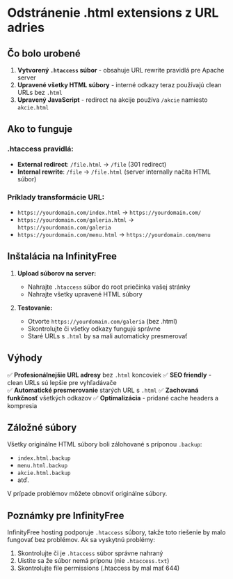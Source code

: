 # Odstránenie .html extensions z URL adries

## Čo bolo urobené

1. **Vytvorený `.htaccess` súbor** - obsahuje URL rewrite pravidlá pre Apache server
2. **Upravené všetky HTML súbory** - interné odkazy teraz používajú clean URLs bez `.html`
3. **Upravený JavaScript** - redirect na akcije používa `/akcie` namiesto `akcie.html`

## Ako to funguje

### .htaccess pravidlá:
- **External redirect**: `/file.html` → `/file` (301 redirect)
- **Internal rewrite**: `/file` → `/file.html` (server internally načíta HTML súbor)

### Príklady transformácie URL:
- `https://yourdomain.com/index.html` → `https://yourdomain.com/`
- `https://yourdomain.com/galeria.html` → `https://yourdomain.com/galeria`
- `https://yourdomain.com/menu.html` → `https://yourdomain.com/menu`

## Inštalácia na InfinityFree

1. **Upload súborov na server:**
   - Nahrajte `.htaccess` súbor do root priečinka vašej stránky
   - Nahrajte všetky upravené HTML súbory

2. **Testovanie:**
   - Otvorte `https://yourdomain.com/galeria` (bez .html)
   - Skontrolujte či všetky odkazy fungujú správne
   - Staré URLs s `.html` by sa mali automaticky presmerovať

## Výhody

✅ **Profesionálnejšie URL adresy** bez `.html` koncoviek
✅ **SEO friendly** - clean URLs sú lepšie pre vyhľadávače  
✅ **Automatické presmerovanie** starých URL s `.html`
✅ **Zachovaná funkčnosť** všetkých odkazov
✅ **Optimalizácia** - pridané cache headers a kompresia

## Záložné súbory

Všetky originálne HTML súbory boli zálohované s príponou `.backup`:
- `index.html.backup`
- `menu.html.backup` 
- `akcie.html.backup`
- atď.

V prípade problémov môžete obnoviť originálne súbory.

## Poznámky pre InfinityFree

InfinityFree hosting podporuje `.htaccess` súbory, takže toto riešenie by malo fungovať bez problémov. Ak sa vyskytnú problémy:

1. Skontrolujte či je `.htaccess` súbor správne nahraný
2. Uistite sa že súbor nemá príponu (nie `.htaccess.txt`)
3. Skontrolujte file permissions (.htaccess by mal mať 644)